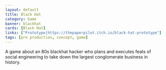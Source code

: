 ```yaml
---
layout: default
title: Black Hat
category: Game
banner: blackhat
cards: [Black Hat]
links: ["Prototype|https://thepaperpilot.itch.io/black-hat-prototype"]
tags: [pre production, concept, game]
---
```

A game about an 80s blackhat hacker who plans and executes feats of social engineering to take down the largest conglomerate business in history.
